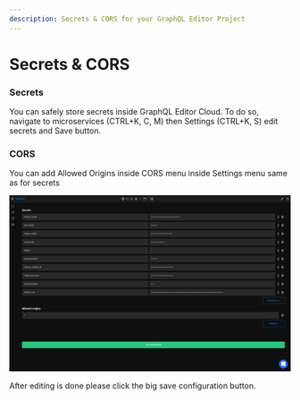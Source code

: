 ```yaml
---
description: Secrets & CORS for your GraphQL Editor Project
---
```


# Secrets & CORS

### Secrets

You can safely store secrets inside GraphQL Editor Cloud. To do so, navigate to microservices (CTRL+K, C, M) then Settings (CTRL+K, S) edit secrets and Save button.

### CORS

You can add Allowed Origins inside CORS menu inside Settings menu same as for secrets

![](<../../.gitbook/assets/image (5).png>)

After editing is done please click the big save configuration button.

